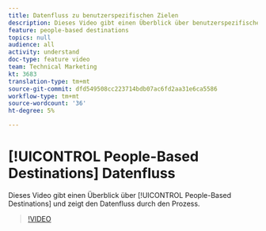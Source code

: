 ```yaml
---
title: Datenfluss zu benutzerspezifischen Zielen
description: Dieses Video gibt einen Überblick über benutzerspezifische Ziele und zeigt den Datenfluss durch den Prozess.
feature: people-based destinations
topics: null
audience: all
activity: understand
doc-type: feature video
team: Technical Marketing
kt: 3683
translation-type: tm+mt
source-git-commit: dfd549508cc223714bdb07ac6fd2aa31e6ca5586
workflow-type: tm+mt
source-wordcount: '36'
ht-degree: 5%

---
```



# [!UICONTROL People-Based Destinations] Datenfluss

Dieses Video gibt einen Überblick über [!UICONTROL People-Based Destinations] und zeigt den Datenfluss durch den Prozess.

>[!VIDEO](https://video.tv.adobe.com/v/28968/?quality=12)
